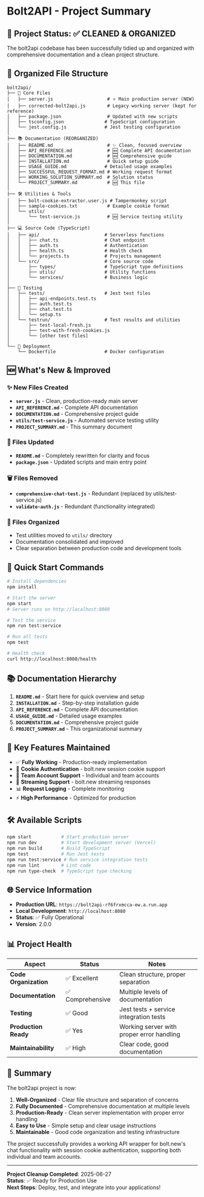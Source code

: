 # Bolt2API - Project Summary

## 🎯 Project Status: ✅ CLEANED & ORGANIZED

The bolt2api codebase has been successfully tidied up and organized with comprehensive documentation and a clean project structure.

## 📁 Organized File Structure

```
bolt2api/
├── 📄 Core Files
│   ├── server.js                    # ⭐ Main production server (NEW)
│   ├── corrected-bolt2api.js        # Legacy working server (kept for reference)
│   ├── package.json                 # Updated with new scripts
│   ├── tsconfig.json               # TypeScript configuration
│   └── jest.config.js              # Jest testing configuration
│
├── 📚 Documentation (REORGANIZED)
│   ├── README.md                    # ✨ Clean, focused overview
│   ├── API_REFERENCE.md             # 🆕 Complete API documentation
│   ├── DOCUMENTATION.md             # 🆕 Comprehensive guide
│   ├── INSTALLATION.md              # Quick setup guide
│   ├── USAGE_GUIDE.md              # Detailed usage examples
│   ├── SUCCESSFUL_REQUEST_FORMAT.md # Working request format
│   ├── WORKING_SOLUTION_SUMMARY.md  # Solution status
│   └── PROJECT_SUMMARY.md           # 🆕 This file
│
├── 🛠️ Utilities & Tools
│   ├── bolt-cookie-extractor.user.js # Tampermonkey script
│   ├── sample-cookies.txt           # Example cookie format
│   └── utils/
│       └── test-service.js          # 🆕 Service testing utility
│
├── 💻 Source Code (TypeScript)
│   ├── api/                        # Serverless functions
│   │   ├── chat.ts                 # Chat endpoint
│   │   ├── auth.ts                 # Authentication
│   │   ├── health.ts               # Health check
│   │   └── projects.ts             # Projects management
│   └── src/                        # Core source code
│       ├── types/                  # TypeScript type definitions
│       ├── utils/                  # Utility functions
│       └── services/               # Business logic
│
├── 🧪 Testing
│   ├── tests/                      # Jest test files
│   │   ├── api-endpoints.test.ts
│   │   ├── auth.test.ts
│   │   ├── chat.test.ts
│   │   └── setup.ts
│   └── testrun/                    # Test results and utilities
│       ├── test-local-fresh.js
│       ├── test-with-fresh-cookies.js
│       └── [other test files]
│
└── 🐳 Deployment
    └── Dockerfile                  # Docker configuration
```

## 🆕 What's New & Improved

### ✨ New Files Created
- **`server.js`** - Clean, production-ready main server
- **`API_REFERENCE.md`** - Complete API documentation
- **`DOCUMENTATION.md`** - Comprehensive project guide
- **`utils/test-service.js`** - Automated service testing utility
- **`PROJECT_SUMMARY.md`** - This summary document

### 🔄 Files Updated
- **`README.md`** - Completely rewritten for clarity and focus
- **`package.json`** - Updated scripts and main entry point

### 🗑️ Files Removed
- **`comprehensive-chat-test.js`** - Redundant (replaced by utils/test-service.js)
- **`validate-auth.js`** - Redundant (functionality integrated)

### 📁 Files Organized
- Test utilities moved to `utils/` directory
- Documentation consolidated and improved
- Clear separation between production code and development tools

## 🚀 Quick Start Commands

```bash
# Install dependencies
npm install

# Start the server
npm start
# Server runs on http://localhost:8080

# Test the service
npm run test:service

# Run all tests
npm test

# Health check
curl http://localhost:8080/health
```

## 📚 Documentation Hierarchy

1. **`README.md`** - Start here for quick overview and setup
2. **`INSTALLATION.md`** - Step-by-step installation guide
3. **`API_REFERENCE.md`** - Complete API documentation
4. **`USAGE_GUIDE.md`** - Detailed usage examples
5. **`DOCUMENTATION.md`** - Comprehensive project guide
6. **`PROJECT_SUMMARY.md`** - This organizational summary

## 🎯 Key Features Maintained

- ✅ **Fully Working** - Production-ready implementation
- 🔐 **Cookie Authentication** - bolt.new session cookie support
- 🏢 **Team Account Support** - Individual and team accounts
- 🔄 **Streaming Support** - bolt.new streaming responses
- 📊 **Request Logging** - Complete monitoring
- ⚡ **High Performance** - Optimized for production

## 🛠️ Available Scripts

```bash
npm start           # Start production server
npm run dev         # Start development server (Vercel)
npm run build       # Build TypeScript
npm test            # Run Jest tests
npm run test:service # Run service integration tests
npm run lint        # Lint code
npm run type-check  # TypeScript type checking
```

## 🌐 Service Information

- **Production URL**: `https://bolt2api-rf6frxmcca-ew.a.run.app`
- **Local Development**: `http://localhost:8080`
- **Status**: ✅ Fully Operational
- **Version**: 2.0.0

## 📊 Project Health

| Aspect | Status | Notes |
|--------|--------|-------|
| **Code Organization** | ✅ Excellent | Clean structure, proper separation |
| **Documentation** | ✅ Comprehensive | Multiple levels of documentation |
| **Testing** | ✅ Good | Jest tests + service integration tests |
| **Production Ready** | ✅ Yes | Working server with proper error handling |
| **Maintainability** | ✅ High | Clear code, good documentation |

## 🎉 Summary

The bolt2api project is now:

1. **Well-Organized** - Clear file structure and separation of concerns
2. **Fully Documented** - Comprehensive documentation at multiple levels
3. **Production-Ready** - Clean server implementation with proper error handling
4. **Easy to Use** - Simple setup and clear usage instructions
5. **Maintainable** - Good code organization and testing infrastructure

The project successfully provides a working API wrapper for bolt.new's chat functionality with session cookie authentication, supporting both individual and team accounts.

---

**Project Cleanup Completed**: 2025-06-27  
**Status**: ✅ Ready for Production Use  
**Next Steps**: Deploy, test, and integrate into your applications!
